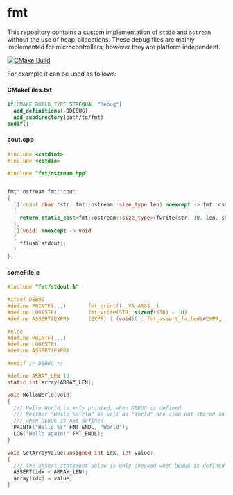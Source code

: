 # fmt

This repository contains a custom implementation of `stdio` and `ostream` without the use of heap-allocations.
These debug files are mainly implemented for microcontrollers, however they are platform independent.

[![CMake Build](https://github.com/schellek/fmt/actions/workflows/cmake.yml/badge.svg)](https://github.com/schellek/fmt/actions/workflows/cmake.yml)

For example it can be used as follows:
#### CMakeFiles.txt
```cmake
if(CMAKE_BUILD_TYPE STREQUAL "Debug")
  add_definitions(-DDEBUG)
  add_subdirectory(path/to/fmt)
endif()
```

#### cout.cpp
```c++
#include <cstdint>
#include <cstdio>

#include "fmt/ostream.hpp"


fmt::ostream fmt::cout
{
  [](const char *str, fmt::ostream::size_type len) noexcept -> fmt::ostream::size_type
  {
    return static_cast<fmt::ostream::size_type>(fwrite(str, 1U, len, stdout));
  },
  [](void) noexcept -> void
  {
    fflush(stdout);
  }
};
```

#### someFile.c
```c
#include "fmt/stdout.h"

#ifdef DEBUG
#define PRINTF(...)       fmt_printf(__VA_ARGS__)
#define LOG(STR)          fmt_write(STR, sizeof(STR) - 1U)
#define ASSERT(EXPR)      (EXPR) ? (void)0 : fmt_assert_failed(#EXPR, __FILE__, __LINE__)

#else
#define PRINTF(...)
#define LOG(STR)
#define ASSERT(EXPR)

#endif /* DEBUG */

#define ARRAY_LEN 10
static int array[ARRAY_LEN];

void HelloWorld(void)
{
  /// Hello World is only printed, when DEBUG is defined
  /// Neither "Hello %s\r\n" as well as "World" are also not stored in their corresponding section
  /// when DEBUG is not defined
  PRINTF("Hello %s" FMT_ENDL, "World");
  LOG("Hello again!" FMT_ENDL);
}

void SetArrayValue(unsigned int idx, int value)
{
  /// The assert statement below is only checked when DEBUG is defined
  ASSERT(idx < ARRAY_LEN);
  array[idx] = value;
}
```
